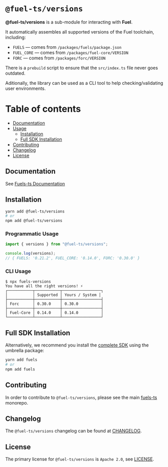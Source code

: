 # `@fuel-ts/versions`

**@fuel-ts/versions** is a sub-module for interacting with **Fuel**.

It automatically assembles all supported versions of the Fuel toolchain, including:

- `FUELS` — comes from `/packages/fuels/package.json`
- `FUEL_CORE` — comes from `/packages/fuel-core/VERSION`
- `FORC` — comes from `/packages/forc/VERSION`

There is a `prebuild` script to ensure that the `src/index.ts` file never goes outdated.

Aditionally, the library can be used as a CLI tool to help checking/validating user environments.

# Table of contents

- [Documentation](#documentation)
- [Usage](#usage)
  - [Installation](#installation)
  - [Full SDK Installation](#full-sdk-installation)
- [Contributing](#contributing)
- [Changelog](#changelog)
- [License](#license)

## Documentation

<!-- TODO: Replace this link with specific docs for this package if and when we re-introduce a API reference section to our docs -->

See [Fuels-ts Documentation](https://fuellabs.github.io/fuels-ts/)

## Installation

```sh
yarn add @fuel-ts/versions
# or
npm add @fuel-ts/versions
```

### Programmatic Usage

```ts
import { versions } from "@fuel-ts/versions";

console.log(versions);
// { FUELS: '0.21.2', FUEL_CORE: '0.14.0', FORC: '0.30.0' }
```

### CLI Usage

```console
$ npx fuels-versions
You have all the right versions! ⚡
┌───────────┬───────────┬─────────────────┐
│           │ Supported │ Yours / System │
├───────────┼───────────┼─────────────────┤
│ Forc      │ 0.30.0    │ 0.30.0          │
├───────────┼───────────┼─────────────────┤
│ Fuel-Core │ 0.14.0    │ 0.14.0          │
└───────────┴───────────┴─────────────────┘
```

## Full SDK Installation

Alternatively, we recommend you install the [complete SDK](https://github.com/FuelLabs/fuels-ts) using the umbrella package:

```sh
yarn add fuels
# or
npm add fuels
```

## Contributing

In order to contribute to `@fuel-ts/versions`, please see the main [fuels-ts](https://github.com/FuelLabs/fuels-ts) monorepo.

## Changelog

The `@fuel-ts/versions` changelog can be found at [CHANGELOG](./CHANGELOG.md).

## License

The primary license for `@fuel-ts/versions` is `Apache 2.0`, see [LICENSE](./LICENSE).
